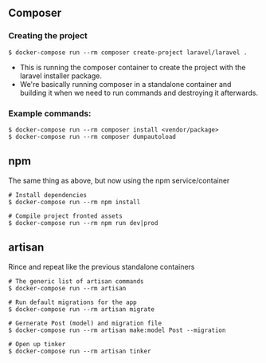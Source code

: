 ## Composer
### Creating the project
```shell
$ docker-compose run --rm composer create-project laravel/laravel .
```
- This is running the composer container to create the project with the laravel installer package.
- We're basically running composer in a standalone container and building it when we need to run commands and destroying it afterwards.
### Example commands:
```shell
$ docker-compose run --rm composer install <vendor/package>
$ docker-compose run --rm composer dumpautoload
```

## npm
The same thing as above, but now using the npm service/container
```shell
# Install dependencies
$ docker-compose run --rm npm install

# Compile project fronted assets
$ docker-compose run --rm npm run dev|prod
```
## artisan
Rince and repeat like the previous standalone containers
```shell
# The generic list of artisan commands
$ docker-compose run --rm artisan

# Run default migrations for the app
$ docker-compose run --rm artisan migrate

# Gernerate Post (model) and migration file
$ docker-compose run --rm artisan make:model Post --migration

# Open up tinker
$ docker-compose run --rm artisan tinker
```